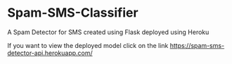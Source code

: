 # Spam-SMS-Classifier
A Spam Detector for SMS created using Flask deployed using Heroku


If you want to view the deployed model click  on the link
https://spam-sms-detector-api.herokuapp.com/
